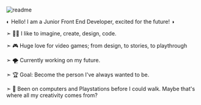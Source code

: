 ###
![readme](https://github.com/CiurescuP/CiurescuP/assets/102490292/f081de4c-5514-47fd-abc8-572b3296da73)

◐ Hello! I am a Junior Front End Developer, excited for the future! ◑

➣ 👩‍💻 I like to imagine, create, design, code.

➣ 🎮 Huge love for video games; from design, to stories, to playthrough

➣ 🌪️ Currently working on my future.

➣ 🏆 Goal: Become the person I've always wanted to be.

➣ 🎨 Been on computers and Playstations before I could walk. Maybe that's where all my creativity comes from? 


<!--
**CiurescuP/CiurescuP** is a ✨ _special_ ✨ repository because its `README.md` (this file) appears on your GitHub profile.

Here are some ideas to get you started:

- 🔭 I’m currently working on ...
- 🌱 I’m currently learning ...
- 👯 I’m looking to collaborate on ...
- 🤔 I’m looking for help with ...
- 💬 Ask me about ...
- 📫 How to reach me: ...
- 😄 Pronouns: ...
- ⚡ Fun fact: ...
-->
